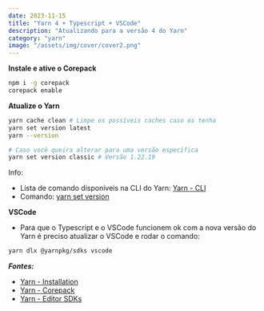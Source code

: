 ```yaml
---
date: 2023-11-15
title: "Yarn 4 + Typescript + VSCode"
description: "Atualizando para a versão 4 do Yarn"
category: "yarn"
image: "/assets/img/cover/cover2.png"
---
```


**Instale e ative o Corepack**
```bash
npm i -g corepack
corepack enable
```

**Atualize o Yarn**
```bash
yarn cache clean # Limpe os possíveis caches caso os tenha
yarn set version latest
yarn --version

# Caso você queira alterar para uma versão específica
yarn set version classic # Versão 1.22.19
```
Info:
- Lista de comando disponíveis na CLI do Yarn: <a href="https://yarnpkg.com/cli" target="_blank" rel="noopener noreferrer">Yarn - CLI</a>
- Comando: <a href="https://yarnpkg.com/cli/set/version" target="_blank" rel="noopener noreferrer">yarn set version</a>

**VSCode**
- Para que o Typescript e o VSCode funcionem ok com a nova versão do Yarn é preciso atualizar o VSCode e rodar o comando:
```bash
yarn dlx @yarnpkg/sdks vscode
```


***Fontes:***

- <a href="https://yarnpkg.com/getting-started/install" target="_blank" rel="noopener noreferrer">Yarn - Installation</a>
- <a href="https://yarnpkg.com/corepack" target="_blank" rel="noopener noreferrer">Yarn - Corepack</a>
- <a href="https://yarnpkg.com/getting-started/editor-sdks" target="_blank" rel="noopener noreferrer">Yarn - Editor SDKs</a>
